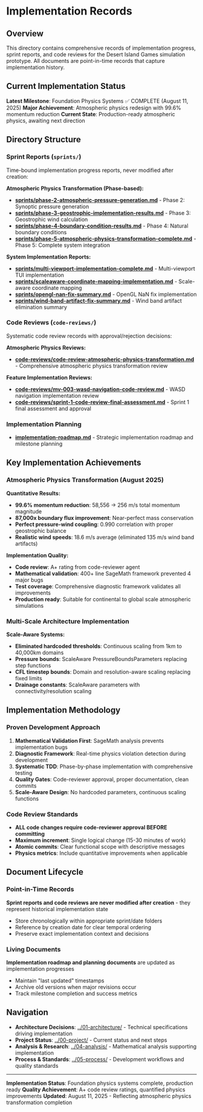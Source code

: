 # Implementation Records

<!-- ABOUTME: Time-bound implementation progress, sprint reports, and code reviews -->
<!-- PURPOSE: Development team progress tracking and implementation history -->

## Overview

This directory contains comprehensive records of implementation progress, sprint reports, and code reviews for the Desert Island Games simulation prototype. All documents are point-in-time records that capture implementation history.

## Current Implementation Status

**Latest Milestone**: Foundation Physics Systems ✅ COMPLETE (August 11, 2025)
**Major Achievement**: Atmospheric physics redesign with 99.6% momentum reduction
**Current State**: Production-ready atmospheric physics, awaiting next direction

## Directory Structure

### Sprint Reports (`sprints/`)
Time-bound implementation progress reports, never modified after creation:

**Atmospheric Physics Transformation (Phase-based):**
- **[sprints/phase-2-atmospheric-pressure-generation.md](sprints/phase-2-atmospheric-pressure-generation.md)** - Phase 2: Synoptic pressure generation
- **[sprints/phase-3-geostrophic-implementation-results.md](sprints/phase-3-geostrophic-implementation-results.md)** - Phase 3: Geostrophic wind calculation
- **[sprints/phase-4-boundary-condition-results.md](sprints/phase-4-boundary-condition-results.md)** - Phase 4: Natural boundary conditions
- **[sprints/phase-5-atmospheric-physics-transformation-complete.md](sprints/phase-5-atmospheric-physics-transformation-complete.md)** - Phase 5: Complete system integration

**System Implementation Reports:**
- **[sprints/multi-viewport-implementation-complete.md](sprints/multi-viewport-implementation-complete.md)** - Multi-viewport TUI implementation
- **[sprints/scaleaware-coordinate-mapping-implementation.md](sprints/scaleaware-coordinate-mapping-implementation.md)** - Scale-aware coordinate mapping
- **[sprints/opengl-nan-fix-summary.md](sprints/opengl-nan-fix-summary.md)** - OpenGL NaN fix implementation
- **[sprints/wind-band-artifact-fix-summary.md](sprints/wind-band-artifact-fix-summary.md)** - Wind band artifact elimination summary

### Code Reviews (`code-reviews/`)
Systematic code review records with approval/rejection decisions:

**Atmospheric Physics Reviews:**
- **[code-reviews/code-review-atmospheric-physics-transformation.md](code-reviews/code-review-atmospheric-physics-transformation.md)** - Comprehensive atmospheric physics transformation review

**Feature Implementation Reviews:**
- **[code-reviews/mv-003-wasd-navigation-code-review.md](code-reviews/mv-003-wasd-navigation-code-review.md)** - WASD navigation implementation review
- **[code-reviews/sprint-1-code-review-final-assessment.md](code-reviews/sprint-1-code-review-final-assessment.md)** - Sprint 1 final assessment and approval

### Implementation Planning
- **[implementation-roadmap.md](implementation-roadmap.md)** - Strategic implementation roadmap and milestone planning

## Key Implementation Achievements

### Atmospheric Physics Transformation (August 2025)
**Quantitative Results:**
- **99.6% momentum reduction**: 58,556 → 256 m/s total momentum magnitude
- **87,000x boundary flux improvement**: Near-perfect mass conservation
- **Perfect pressure-wind coupling**: 0.990 correlation with proper geostrophic balance
- **Realistic wind speeds**: 18.6 m/s average (eliminated 135 m/s wind band artifacts)

**Implementation Quality:**
- **Code review**: A+ rating from code-reviewer agent
- **Mathematical validation**: 400+ line SageMath framework prevented 4 major bugs
- **Test coverage**: Comprehensive diagnostic framework validates all improvements
- **Production ready**: Suitable for continental to global scale atmospheric simulations

### Multi-Scale Architecture Implementation
**Scale-Aware Systems:**
- **Eliminated hardcoded thresholds**: Continuous scaling from 1km to 40,000km domains
- **Pressure bounds**: ScaleAware PressureBoundsParameters replacing step functions
- **CFL timestep bounds**: Domain and resolution-aware scaling replacing fixed limits
- **Drainage constants**: ScaleAware parameters with connectivity/resolution scaling

## Implementation Methodology

### Proven Development Approach
1. **Mathematical Validation First**: SageMath analysis prevents implementation bugs
2. **Diagnostic Framework**: Real-time physics violation detection during development
3. **Systematic TDD**: Phase-by-phase implementation with comprehensive testing
4. **Quality Gates**: Code-reviewer approval, proper documentation, clean commits
5. **Scale-Aware Design**: No hardcoded parameters, continuous scaling functions

### Code Review Standards
- **ALL code changes require code-reviewer approval BEFORE committing**
- **Maximum increment**: Single logical change (15-30 minutes of work)
- **Atomic commits**: Clear functional scope with descriptive messages
- **Physics metrics**: Include quantitative improvements when applicable

## Document Lifecycle

### Point-in-Time Records
**Sprint reports and code reviews are never modified after creation** - they represent historical implementation state
- Store chronologically within appropriate sprint/date folders
- Reference by creation date for clear temporal ordering
- Preserve exact implementation context and decisions

### Living Documents
**Implementation roadmap and planning documents** are updated as implementation progresses
- Maintain "last updated" timestamps
- Archive old versions when major revisions occur
- Track milestone completion and success metrics

## Navigation

- **Architecture Decisions**: [../01-architecture/](../01-architecture/) - Technical specifications driving implementation
- **Project Status**: [../00-project/](../00-project/) - Current status and next steps
- **Analysis & Research**: [../04-analysis/](../04-analysis/) - Mathematical analysis supporting implementation
- **Process & Standards**: [../05-process/](../05-process/) - Development workflows and quality standards

---

**Implementation Status**: Foundation physics systems complete, production ready
**Quality Achievement**: A+ code review ratings, quantified physics improvements
**Updated**: August 11, 2025 - Reflecting atmospheric physics transformation completion
